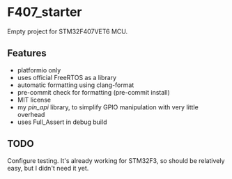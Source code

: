 # F407_starter

Empty project for STM32F407VET6 MCU.

## Features
+ platformio only
+ uses official FreeRTOS as a library
+ automatic formatting using clang-format
+ pre-commit check for formatting (pre-commit install)
+ MIT license
+ my *pin_api* library, to simplify GPIO manipulation with very little overhead
+ uses Full_Assert in debug build

## TODO
Configure testing. It's already working for STM32F3, so should be relatively easy, but I didn't need it yet.